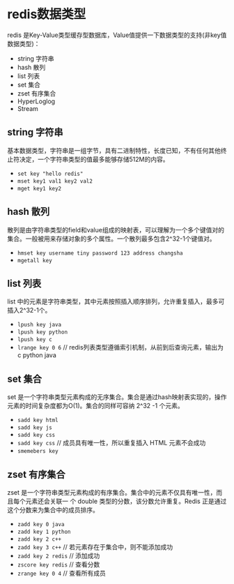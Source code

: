 # redis数据类型

redis 是Key-Value类型缓存型数据库，Value值提供一下数据类型的支持(非key值数据类型)：

- string 字符串
- hash 散列
- list 列表
- set 集合
- zset 有序集合
- HyperLoglog
- Stream

## string 字符串

基本数据类型，字符串是一组字节，具有二进制特性，长度已知，不有任何其他终止符决定，一个字符串类型的值最多能够存储512M的内容。
- `set key "hello redis"`
- `mset key1 val1 key2 val2`
- `mget key1 key2`

## hash 散列

散列是由字符串类型的field和value组成的映射表，可以理解为一个多个键值对的集合。一般被用来存储对象的多个属性。一个散列最多包含2^32-1个键值对。
- `hmset key username tiny password 123 address changsha`
- `mgetall key`

## list 列表

list 中的元素是字符串类型，其中元素按照插入顺序排列，允许重复插入，最多可插入2^32-1个。
- `lpush key java`
- `lpush key python`
- `lpush key c`
- `lrange key 0 6` // redis列表类型遵循索引机制，从前到后查询元素，输出为 c python java

## set 集合

set 是一个字符串类型元素构成的无序集合。集合是通过hash映射表实现的，操作元素的时间复杂度都为O(1)。集合的同样可容纳 2^32 -1 个元素。
- `sadd key html`
- `sadd key js`
- `sadd key css`
- `sadd key css` // 成员具有唯一性，所以重复插入 HTML 元素不会成功
- `smemebers key`

## zset 有序集合

zset 是一个字符串类型元素构成的有序集合。集合中的元素不仅具有唯一性，而且每个元素还会关联一 个 double 类型的分数，该分数允许重复。Redis 正是通过这个分数来为集合中的成员排序。
- `zadd key 0 java`
- `zadd key 1 python`
- `zadd key 2 c++`
- `zadd key 3 c++` // 若元素存在于集合中，则不能添加成功
- `zadd key 2 redis` // 添加成功
- `zscore key redis` // 查看分数
- `zrange key 0 4` // 查看所有成员